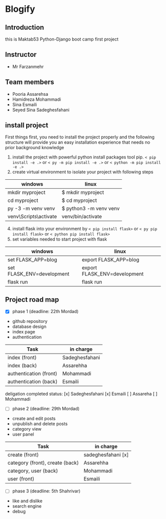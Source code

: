 # Blogify

## Introduction
this is Maktab53 Python-Django boot camp first project

## Instructor
* Mr Farzanmehr
## Team members
* Pooria Assarehsa
* Hamidreza Mohammadi
* Sina Esmaili
* Seyed Sina Sadeghesfahani

## install project

First things first, you need to install the project properly and the following structure will provide you an easy installation experience that needs no prior background knowledge

1. install the project with powerful python install packages tool pip.
`< pip install -e .>`  or `< py -m pip install -e .>` or `< python -m pip install -e .>`
2. create virtual environment to isolate your project with following steps 

windows | linux
--------|----------
mkdir myproject | $ mkdir myproject
cd myproject | $ cd myproject
py -3 -m venv venv | $ python3 -m venv venv
venv\Scripts\activate | venv/bin/activate

4. install flask into your environment by `< pip install flask>` or `< py pip install flask>` or `< python pip install flask>`
5. set variables needed to start project with flask

windows | linux
--------|----------
set FLASK_APP=blog | export FLASK_APP=blog
set FLASK_ENV=development | export FLASK_ENV=development
flask run | flask run

## Project road map

- [x] phase 1 (deadline: 22th Mordad)
* github repository
* database design
* index page
* authentication
 
Task | in charge
-----|----------
index (front) | Sadeghesfahani 
index (back)  | Assarehha 
authentication (front) | Mohammadi 
authentication (back) | Esmaili 

deligation completed status:
[x] Sadeghesfahani
[x] Esmaili
[ ] Assareha
[ ] Mohammadi
- [ ] phase 2 (deadline: 29th Mordad)
* create and edit posts
* unpublish and delete posts
* category view
* user panel

Task | in charge
-----|----------
create (front) | sadeghesfahani [x]
category (front), create (back)  | Assarehha
category, user (back) | Mohammadi
user (front) | Esmaili
- [ ] phase 3 (deadline: 5th Shahrivar)
* like and dislike
* search engine
* debug
